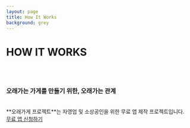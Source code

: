 ```yaml
---
layout: page
title: How It Works
background: grey
---
```


# HOW IT WORKS
<br><br>
### 오래가는 가게를 만들기 위한, 오래가는 관계
<br>
**오래가게 프로젝트**는 자영업 및 소상공인을 위한 무료 앱 제작 프로젝트입니다. 

<div class="col-lg-12 text-center"> 
    <a class="btn btn-primary btn-xl text-uppercase js-scroll-trigger" style="width: 250px;" href="https://forms.gle/D4HUKKyKvB5JuoAh7" target="_blank">무료 앱 신청하기</a>
</div>
